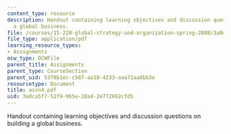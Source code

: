 ```yaml
---
content_type: resource
description: Handout containing learning objectives and discussion questions on building
  a global business.
file: /courses/15-220-global-strategy-and-organization-spring-2008/3a0ca5f751f9965e28a42e772692cfd5_assn4.pdf
file_type: application/pdf
learning_resource_types:
- Assignments
ocw_type: OCWFile
parent_title: Assignments
parent_type: CourseSection
parent_uid: 5378b1ec-c587-aa18-4233-aaa72aa8bb3e
resourcetype: Document
title: assn4.pdf
uid: 3a0ca5f7-51f9-965e-28a4-2e772692cfd5
---
```

Handout containing learning objectives and discussion questions on building a global business.

